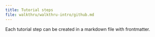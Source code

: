 ```yaml
---
title: Tutorial steps
file: walkthru/walkthru-intro/github.md
---
```


Each tutorial step can be created in a markdown file with frontmatter.
